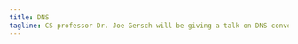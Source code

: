 ```yaml
---
title: DNS
tagline: CS professor Dr. Joe Gersch will be giving a talk on DNS conventions and exploits. We will also be holding officer elections.
---
```

